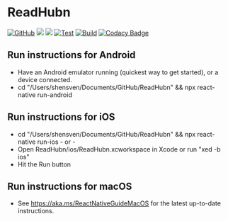 # ReadHubn

[![GitHub](https://img.shields.io/github/license/shensven/ReadHubn)](./LICENSE)
[![](https://img.shields.io/github/package-json/dependency-version/shensven/ReadHubn/react)](./package.json)
[![](https://img.shields.io/github/package-json/dependency-version/shensven/ReadHubn/react-native)](./package.json)
[![Test](https://github.com/shensven/ReadHubn/actions/workflows/next.yml/badge.svg?branch=next)](https://github.com/shensven/ReadHubn/actions/workflows/next.yml)
[![Build](https://github.com/shensven/ReadHubn/actions/workflows/main.yml/badge.svg?branch=main)](https://github.com/shensven/ReadHubn/actions/workflows/main.yml)
[![Codacy Badge](https://api.codacy.com/project/badge/Grade/dbb74998402143fabf05c354f0984b32)](https://app.codacy.com/gh/shensven/ReadHubn?utm_source=github.com&utm_medium=referral&utm_content=shensven/ReadHubn&utm_campaign=Badge_Grade_Settings)

## Run instructions for Android

- Have an Android emulator running (quickest way to get started), or a device connected.
- cd "/Users/shensven/Documents/GitHub/ReadHubn" && npx react-native run-android

## Run instructions for iOS

- cd "/Users/shensven/Documents/GitHub/ReadHubn" && npx react-native run-ios - or -
- Open ReadHubn/ios/ReadHubn.xcworkspace in Xcode or run "xed -b ios"
- Hit the Run button

## Run instructions for macOS

- See https://aka.ms/ReactNativeGuideMacOS for the latest up-to-date instructions.
